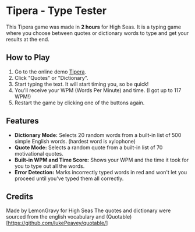 # Tipera - Type Tester

This Tipera game was made in **2 hours** for High Seas. It is a typing game where you choose between quotes or dictionary words to type and get your results at the end.

## How to Play

1. Go to the online demo [Tipera](https://mangycat.github.io/Tipera).
2. Click "Quotes" or "Dictionary".
3. Start typing the text. It will start timing you, so be quick!
4. You'll receive your WPM (Words Per Minute) and time. (I got up to 117 WPM!)
5. Restart the game by clicking one of the buttons again.
## Features

- **Dictionary Mode:** Selects 20 random words from a built-in list of 500 simple English words. (hardest word is xylophone)
- **Quote Mode:** Selects a random quote from a built-in list of 70 motivational quotes.
- **Built-in WPM and Time Score:** Shows your WPM and the time it took for you to type out all the words.
- **Error Detection:** Marks incorrectly typed words in red and won't let you proceed until you've typed them all correctly.

## Credits

Made by LemonGravy for High Seas
The quotes and dictionary were sourced from the english vocabulary and (Quotable)[https://github.com/lukePeavey/quotable/]